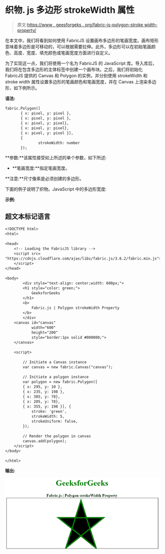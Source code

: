 # 织物. js 多边形 strokeWidth 属性

> 原文:[https://www . geesforgeks . org/fabric-js-polygon-stroke width-property/](https://www.geeksforgeeks.org/fabric-js-polygon-strokewidth-property/)

在本文中，我们将看到如何使用 FabricJS 设置画布多边形的笔画宽度。画布矩形意味着多边形是可移动的，可以根据需要拉伸。此外，多边形可以在初始笔画颜色、高度、宽度、填充颜色或笔画宽度方面进行自定义。

为了实现这一点，我们将使用一个名为 FabricJS 的 JavaScript 库。导入库后，我们将在包含多边形的主体标签中创建一个画布块。之后，我们将初始化 FabricJS 提供的 Canvas 和 Polygon 的实例，并分别使用 strokeWidth 和 stroke width 属性设置多边形的笔画颜色和笔画宽度，并在 Canvas 上渲染多边形，如下例所示。

**语法:**

```
fabric.Polygon([  
       { x: pixel, y: pixel },  
       { x: pixel, y: pixel },  
       { x: pixel, y: pixel},  
       { x: pixel, y: pixel},  
       { x: pixel, y: pixel }],
       {
               strokeWidth: number
       });
```

**参数:**该属性接受如上所述的单个参数，如下所述:

*   **笔画宽度:**指定笔画宽度。

**注意:**尺寸像素是必须创建的多边形。

下面的例子说明了织物。JavaScript 中的多边形宽度:

**示例:**

## 超文本标记语言

```
<!DOCTYPE html> 
<html> 

<head> 
    <!-- Loading the FabricJS library -->
    <script src= 
"https://cdnjs.cloudflare.com/ajax/libs/fabric.js/3.6.2/fabric.min.js"> 
    </script> 
</head> 

<body> 
        <div style="text-align: center;width: 600px;"> 
        <h1 style="color: green;"> 
            GeeksforGeeks 
        </h1> 
        <b> 
            Fabric.js | Polygon strokeWidth Property 
        </b> 
        </div> 
    <canvas id="canvas"
            width="600"
            height="200"
            style="border:1px solid #000000;"> 
    </canvas> 

    <script> 

        // Initiate a Canvas instance 
        var canvas = new fabric.Canvas("canvas"); 

        // Initiate a polygon instance 
        var polygon = new fabric.Polygon([ 
        { x: 295, y: 10 }, 
        { x: 235, y: 198 }, 
        { x: 385, y: 78}, 
        { x: 205, y: 78}, 
        { x: 355, y: 198 }], { 
            stroke: 'green', 
            strokeWidth: 5,
            strokeUniform: false,
        }); 

        // Render the polygon in canvas 
        canvas.add(polygon); 
    </script> 
</body> 

</html>
```

**输出:**

![](img/cadefafb2217125abf189dfc29f6fa3c.png)